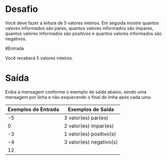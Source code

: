 # Desafio

Você deve fazer a leitura de 5 valores inteiros. Em seguida mostre quantos valores informados são pares, quantos valores informados são ímpares, quantos valores informados são positivos e quantos valores informados são negativos.

#Entrada

Você receberá 5 valores inteiros.

# Saída

Exiba a mensagem conforme o exemplo de saída abaixo, sendo uma mensagem por linha e não esquecendo o final de linha após cada uma.

| Exemplos de Entrada | Exemplos de Saída |
| ------ | ------ |
| -5 | 3 valor(es) par(es) |
| 0 | 2 valor(es) impar(es) |
| -3 | 1 valor(es) positivo(s) |
| -4 | 3 valor(es) negativo(s) |
| 12 |  |